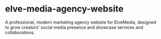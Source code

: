 # elve-media-agency-website
A professional, modern marketing agency website for ElveMedia, designed to grow creators' social media presence and showcase services and collaborations.
